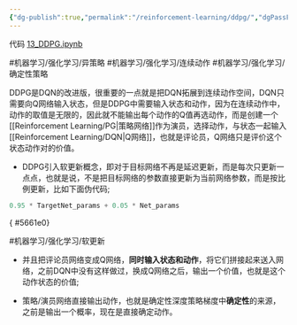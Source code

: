 ```yaml
---
{"dg-publish":true,"permalink":"/reinforcement-learning/ddpg/","dgPassFrontmatter":true}
---
```



代码 [13\_DDPG.ipynb](https://github.com/Aegis1863/ML_practice/blob/master/%E5%BC%BA%E5%8C%96%E5%AD%A6%E4%B9%A0%E7%AC%94%E8%AE%B0/13_DDPG.ipynb)

#机器学习/强化学习/异策略 #机器学习/强化学习/连续动作 #机器学习/强化学习/确定性策略

DDPG是DQN的改进版，很重要的一点就是把DQN拓展到连续动作空间，DQN只需要向Q网络输入状态，但是DDPG中需要输入状态和动作，因为在连续动作中，动作的取值是无限的，因此就不能输出每个动作的Q值再选动作，而是创建一个[[Reinforcement Learning/PG\|策略网络]]作为演员，选择动作，与状态一起输入[[Reinforcement Learning/DQN\|Q网络]]，也就是评论员，Q网络只是评价这个状态动作对的价值。

- DDPG引入软更新概念，即对于目标网络不再是延迟更新，而是每次只更新一点点，也就是说，不是把目标网络的参数直接更新为当前网络参数，而是按比例更新，比如下面伪代码;
```python
0.95 * TargetNet_params + 0.05 * Net_params
```
{ #5661e0}


#机器学习/强化学习/软更新 

- 并且把评论员网络变成Q网络，**同时输入状态和动作**，将它们拼接起来送入网络，之前DQN中没有这样做过，换成Q网络之后，输出一个价值，也就是这个动作状态的价值;

- 策略/演员网络直接输出动作，也就是确定性深度策略梯度中**确定性**的来源，之前是输出一个概率，现在是直接确定动作。

